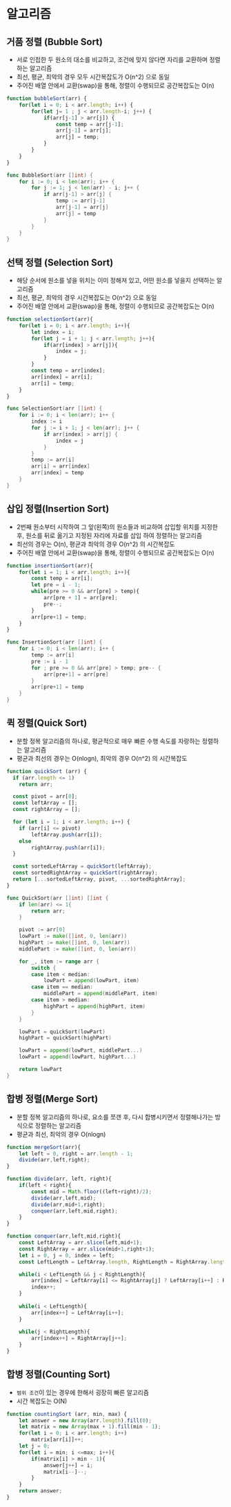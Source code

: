# 알고리즘

## 거품 정렬 (Bubble Sort)
- 서로 인접한 두 원소의 대소를 비교하고, 조건에 맞지 않다면 자리를 교환하며 정렬하는 알고리즘
- 최선, 평균, 최악의 경우 모두 시간복잡도가 O(n^2) 으로 동일
- 주어진 배열 안에서 교환(swap)을 통해, 정렬이 수행되므로 공간복잡도는 O(n)

```javascript
function bubbleSort(arr) {
	for(let i = 0; i < arr.length; i++) {
		for(let j= 1 ; j < arr.length-i; j++) {
			if(arr[j-1] > arr[j]) {
				const temp = arr[j-1];
				arr[j-1] = arr[j];
				arr[j] = temp;
			}
		}
	}
}
```
```go
func BubbleSort(arr []int) {
	for i := 0; i < len(arr); i++ {
		for j := 1; j < len(arr) - i; j++ {
			if arr[j-1] > arr[j] {
				temp := arr[j-1]
				arr[j-1] = arr[j]
				arr[j] = temp
			}
		}
	}
}
```

## 선택 정렬 (Selection Sort)
- 해당 순서에 원소를 넣을 위치는 이미 정해져 있고, 어떤 원소를 넣을지 선택하는 알고리즘
- 최선, 평균, 최악의 경우 시간복잡도는 O(n^2) 으로 동일
- 주어진 배열 안에서 교환(swap)을 통해, 정렬이 수행되므로 공간복잡도는 O(n)

```javascript
function selectionSort(arr){
	for(let i = 0; i < arr.length; i++){
		let index = i;
		for(let j = i + 1; j < arr.length; j++){
			if(arr[index] > arr[j]){
				index = j;
			}
		}
		const temp = arr[index];
		arr[index] = arr[i];
		arr[i] = temp;
	}
}
```

```go
func SelectionSort(arr []int) {
	for i := 0; i < len(arr); i++ {
		index := i
		for j := i + 1; j < len(arr); j++ {
			if arr[index] > arr[j] {
				index = j
			}
		}
		temp := arr[i]
		arr[i] = arr[index]
		arr[index] = temp
	}
}
```

## 삽입 정렬(Insertion Sort)
- 2번째 원소부터 시작하여 그 앞(왼쪽)의 원소들과 비교하여 삽입할 위치를 지정한 후, 원소를 뒤로 옮기고 지정된 자리에 자료를 삽입 하여 정렬하는 알고리즘
- 최선의 경우는 O(n), 평균과 최악의 경우 O(n^2) 의 시간복잡도
- 주어진 배열 안에서 교환(swap)을 통해, 정렬이 수행되므로 공간복잡도는 O(n)

```javascript
function insertionSort(arr){
	for(let i = 1; i < arr.length; i++){
		const temp = arr[i];
		let pre = i - 1;
		while(pre >= 0 && arr[pre] > temp){
			arr[pre + 1] = arr[pre];
			pre--;
		}
		arr[pre+1] = temp;
	}
}
```

```go
func InsertionSort(arr []int) {
	for i := 0; i < len(arr); i++ {
		temp := arr[i]
		pre := i - 1
		for ; pre >= 0 && arr[pre] > temp; pre-- {
			arr[pre+1] = arr[pre]
		}
		arr[pre+1] = temp
	}
}
```

## 퀵 정렬(Quick Sort)
- 분할 정복 알고리즘의 하나로, 평균적으로 매우 빠른 수행 속도를 자랑하는 정렬하는 알고리즘
- 평균과 최선의 경우는 O(nlogn), 최악의 경우 O(n^2) 의 시간복잡도

```javascript
function quickSort (arr) {
  if (arr.length <= 1)
  	return arr;

  const pivot = arr[0];
  const leftArray = [];
  const rightArray = [];

  for (let i = 1; i < arr.length; i++) {
    if (arr[i] <= pivot)
		leftArray.push(arr[i]);
    else
		rightArray.push(arr[i]);
  }

  const sortedLeftArray = quickSort(leftArray);
  const sortedRightArray = quickSort(rightArray);
  return [...sortedLeftArray, pivot, ...sortedRightArray];
}
```

```go
func QuickSort(arr []int) []int {
	if len(arr) <= 1{
		return arr;
	}

	pivot := arr[0]
	lowPart := make([]int, 0, len(arr))
	highPart := make([]int, 0, len(arr))
	middlePart := make([]int, 0, len(arr))

	for _, item := range arr {
		switch {
		case item < median:
			lowPart = append(lowPart, item)
		case item == median:
			middlePart = append(middlePart, item)
		case item > median:
			highPart = append(highPart, item)
		}
	}

	lowPart = quickSort(lowPart)
	highPart = quickSort(highPart)

	lowPart = append(lowPart, middlePart...)
	lowPart = append(lowPart, highPart...)

	return lowPart
}
```

## 합병 정렬(Merge Sort)
- 분할 정복 알고리즘의 하나로, 요소를 쪼갠 후, 다시 합병시키면서 정렬해나가는 방식으로 정렬하는 알고리즘
- 평균과 최선, 최악의 경우 O(nlogn)

```javascript
function mergeSort(arr){
    let left = 0, right = arr.length - 1;
    divide(arr,left,right);
}

function divide(arr, left, right){
    if(left < right){
        const mid = Math.floor((left+right)/2);
        divide(arr,left,mid);
        divide(arr,mid+1,right);
        conquer(arr,left,mid,right);
    }
}

function conquer(arr,left,mid,right){
    const LeftArray = arr.slice(left,mid+1);
    const RightArray = arr.slice(mid+1,right+1);
    let i = 0, j = 0, index = left;
    const LeftLength = LeftArray.length, RightLength = RightArray.length;

    while(i < LeftLength && j < RightLength){
        arr[index] = LeftArray[i] <= RightArray[j] ? LeftArray[i++] : RightArray[j++];
        index++;
    }
    
    while(i < LeftLength){
        arr[index++] = LeftArray[i++];
    }
    
    while(j < RightLength){
        arr[index++] = RightArray[j++];
    }
}
```

## 합병 정렬(Counting Sort)
- `범위 조건`이 있는 경우에 한해서 굉장히 빠른 알고리즘
- 시간 복잡도는 O(N)

```javascript
function countingSort (arr, min, max) {
	let answer = new Array(arr.length).fill(0);
	let matrix = new Array(max + 1).fill(min - 1);
	for(let i = 0; i < arr.length; i++)
		matrix[arr[i]]++;
	let j = 0;
	for(let i = min; i <=max; i++){
		if(matrix[i] > min - 1){
			answer[j++] = i;
			matrix[i--]--;
		}
	}
	return answer;
}
```
